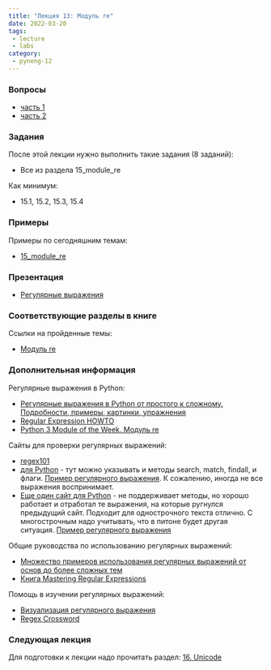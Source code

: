 ```yaml
---
title: "Лекция 13: Модуль re"
date: 2022-03-20
tags:
 - lecture
 - labs
category:
 - pyneng-12
---
```


### Вопросы

* [часть 1](https://docs.google.com/forms/d/e/1FAIpQLSfgmobTD9rfFo2lLG_Ijst8EzWI6erFF9mCy0EfnFb6c1nO7w/viewform?usp=sf_link)
* [часть 2](https://docs.google.com/forms/d/e/1FAIpQLSdm9s2iBbADPt0vuRj9RzqLEzqib0wJvEoN3z01jWRWzF3baw/viewform?usp=sf_link)

### Задания

После этой лекции нужно выполнить такие задания (8 заданий):

* Все из раздела 15_module_re

Как минимум:

* 15.1, 15.2, 15.3, 15.4

### Примеры

Примеры по сегодняшним темам:

* [15_module_re](https://github.com/pyneng/pyneng-online-12-jan-may-2022/tree/main/examples/15_module_re)


### Презентация

* [Регулярные выражения](https://github.com/pyneng/all-pyneng-slides/blob/main/pyneng/15_module_re.md)


### Соответствующие разделы в книге

Ссылки на пройденные темы:

* [Модуль re](https://pyneng.readthedocs.io/ru/latest/book/15_module_re/index.html)


### Дополнительная информация

Регулярные выражения в Python:

* [Регулярные выражения в Python от простого к сложному. Подробности, примеры, картинки, упражнения](https://habr.com/post/349860/)
* [Regular Expression HOWTO](https://docs.python.org/3.6/howto/regex.html)
* [Python 3 Module of the Week. Модуль re](https://pymotw.com/3/re/)

Сайты для проверки регулярных выражений:
* [regex101](https://regex101.com/)
* [для Python](http://www.pyregex.com/) - тут можно указывать и методы search, match, findall, и флаги. [Пример регулярного выражения](http://www.pyregex.com/?id=eyJyZWdleCI6IihcXGQrKSArKFthLWYsMC05LFxcLl0rKSArXFx3KyArKD9QPGludGY%2BXFxTKykuKiIsImZsYWdzIjowLCJtYXRjaF90eXBlIjoic2VhcmNoIiwidGVzdF9zdHJpbmciOiIxMDAgICAgYWFiYi5jYzEwLjcwMDAgICAgRFlOQU1JQyAgICAgR2kwLzFcbiAgMjAwICAgIGFhYmIuY2MyMC43MDAwICAgIERZTkFNSUMgICAgIEdpMC8yIn0%3D). К сожалению, иногда не все выражения воспринимает.
* [Еще один сайт для Python](http://pythex.org/) - не поддерживает методы, но хорошо работает и отработал те выражения, на которые ругнулся предыдущий сайт. Подходит для однострочного текста отлично. С многострочным надо учитывать, что в питоне будет другая ситуация. <a href="http://pythex.org/?regex=%20*(%5Cd%2B)%20%2B%5Ba-f%2C0-9%2C%5C.%5D%2B%20%2B%5Cw%2B%20%2B(%3FP%3Cintf%3E%5CS%2B)&test_string=%20%20100%20%20%20%20aabb.cc10.7000%20%20%20%20DYNAMIC%20%20%20%20%20Gi0%2F1&ignorecase=0&multiline=0&dotall=0&verbose=0">Пример регулярного выражения</a>

Общие руководства по использованию регулярных выражений:

* [Множество примеров использования регулярных выражений от основ до более сложных тем](http://www.rexegg.com/)
* [Книга Mastering Regular Expressions](https://www.amazon.com/dp/0596528124)

Помощь в изучении регулярных выражений:

* [Визуализация регулярного выражения](https://regexper.com/)
* [Regex Cross­word](https://regexcrossword.com/)


### Следующая лекция

Для подготовки к лекции надо прочитать раздел: [16. Unicode](https://pyneng.readthedocs.io/ru/latest/book/16_unicode/index.html)
